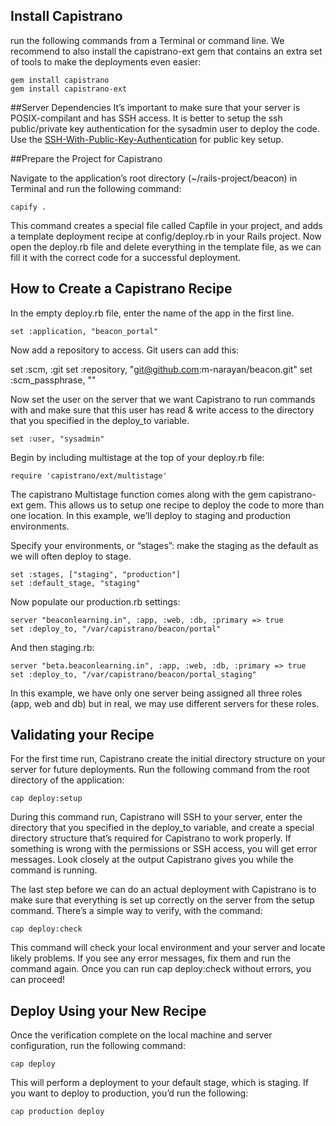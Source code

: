 ## Install Capistrano 

run the following commands from a Terminal or command line. We recommend to also install the capistrano-ext gem that contains an extra set of tools to make the deployments even easier:
```
gem install capistrano
gem install capistrano-ext
```

##Server Dependencies
It’s important to make sure that your server is POSIX-compilant and has SSH access. It is better to setup the ssh public/private key authentication for the sysadmin user to deploy the code. 
Use the [SSH-With-Public-Key-Authentication](https://github.com/m-narayan/beacon/wiki/Set-Up-SSH-With-Public-Key-Authentication) for public key setup.

##Prepare the Project for Capistrano

Navigate to the application’s root directory (~/rails-project/beacon) in Terminal and run the following command:
```
capify .
```

This command creates a special file called Capfile in your project, and adds a template deployment recipe at config/deploy.rb in your Rails project. Now open the deploy.rb file and delete everything in the template file, as we can fill it with the correct code for a successful deployment.

## How to Create a Capistrano Recipe

In the empty deploy.rb file, enter the name of the app in the first line.

```
set :application, "beacon_portal"
```

Now add a repository to access. Git users can add this:

set :scm, :git
set :repository, "git@github.com:m-narayan/beacon.git"
set :scm_passphrase, ""

Now set the user on the server that we want Capistrano to run commands with and make sure that this user has read & write access to the directory that you specified in the deploy_to variable.

```
set :user, "sysadmin"
```

Begin by including multistage at the top of your deploy.rb file:
```
require 'capistrano/ext/multistage'
```

The capistrano Multistage function comes along with the gem capistrano-ext gem. This allows us to setup one recipe to deploy the code to more than one location. In this example, we’ll deploy to staging and production environments.

Specify your environments, or “stages”: make the staging as the default  as we will often deploy to stage.
```
set :stages, ["staging", "production"]
set :default_stage, "staging"
```

Now populate our production.rb settings:
```
server "beaconlearning.in", :app, :web, :db, :primary => true
set :deploy_to, "/var/capistrano/beacon/portal"
```
And then staging.rb:
```
server "beta.beaconlearning.in", :app, :web, :db, :primary => true
set :deploy_to, "/var/capistrano/beacon/portal_staging"
```
In this example, we have only one server being assigned all three roles (app, web and db) but in real, we may use different servers for these roles.

## Validating your Recipe

For the first time run, Capistrano create the initial directory structure on your server for future deployments. Run the following command from the root directory of the application:

```
cap deploy:setup
```

During this command run, Capistrano will SSH to your server, enter the directory that you specified in the deploy_to variable, and create a special directory structure that’s required for Capistrano to work properly. If something is wrong with the permissions or SSH access, you will get error messages. Look closely at the output Capistrano gives you while the command is running.

The last step before we can do an actual deployment with Capistrano is to make sure that everything is set up correctly on the server from the setup command. There’s a simple way to verify, with the command:

```
cap deploy:check
```

This command will check your local environment and your server and locate likely problems. If you see any error messages, fix them and run the command again. Once you can run cap deploy:check without errors, you can proceed!

## Deploy Using your New Recipe

Once the verification complete on the local machine and server configuration, run the following command:

```
cap deploy
```

This will perform a deployment to your default stage, which is staging. If you want to deploy to production, you’d run the following:

```
cap production deploy
```
